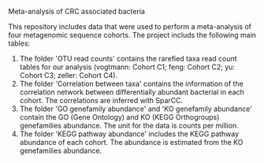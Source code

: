 Meta-analysis of CRC associated bacteria

This repository includes data that were used to perform a meta-analysis of four metagenomic sequence cohorts. The project includs the following main tables:
1) The folder 'OTU read counts' contains the rarefied taxa read count tables for our analysis (vogtmann: Cohort C1; feng: Cohort C2; yu: Cohort C3; zeller: Cohort C4).
2) The folder 'Correlation between taxa' contains the information of the correlation network between differentially abundant bacterial in each cohort. The correlations are inferred with SparCC.
3) The folder 'GO genefamily abundance' and 'KO genefamily abundance' contain the GO (Gene Ontology) and KO (KEGG Orthogroups) genefamilies abundance. The unit for the data is counts per million.
4) The folder 'KEGG pathway abundance' includes the KEGG pathway abundance of each cohort. The abundance is estimated from the KO genefamilies abundance.

